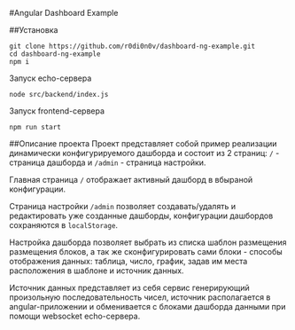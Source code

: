 #Angular Dashboard Example

##Установка

```
git clone https://github.com/r0di0n0v/dashboard-ng-example.git
cd dashboard-ng-example
npm i
```
Запуск echo-сервера
```
node src/backend/index.js
```
Запуск frontend-сервера
```
npm run start
```
##Описание проекта
Проект представляет собой пример реализации динамически конфигурируемого дашборда и состоит из 2 страниц: `/` - страница дашборда и `/admin` - страница настройки.

Главная страница `/` отображает активный дашборд в вбыраной конфигурации.

Страница настройки `/admin` позволяет создавать/удалять и редактировать уже созданные дашборды, конфигурации дашбордов сохраняются в `localStorage`.

Настройка дашборда позволяет выбрать из списка шаблон размещения размещения блоков, а так же сконфигурировать сами блоки - способы отображения данных: таблица, число, график, задав им места расположения в шаблоне и источник данных.

Источник данных представляет из себя сервис генерирующий произольную последовательность чисел, источник располагается в angular-приложении и обменивается с блоками дашборда данными при помощи websocket echo-сервера.
